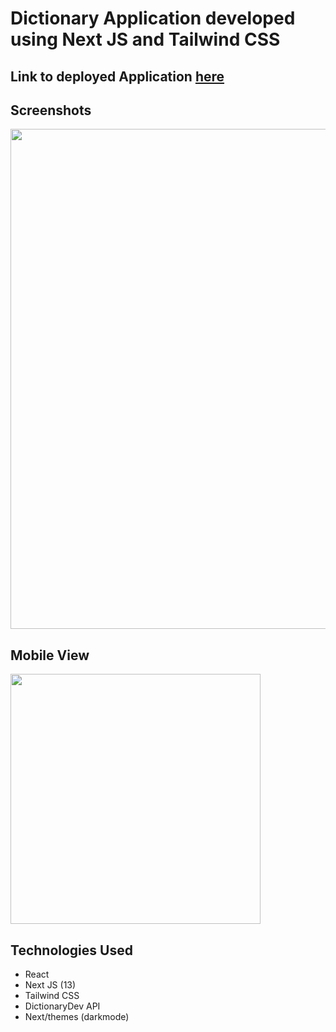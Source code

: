 # Dictionary Application developed using Next JS and Tailwind CSS

## Link to deployed Application [here](https://dictionary-nextjs.herokuapp.com/)


## Screenshots

<img src="https://media.giphy.com/media/yWb9B0eXcp7BT463Pi/giphy.gif" width="800" >

## Mobile View
<img src="https://media.giphy.com/media/yHxg5ushCBX0lgMzJ0/giphy.gif" width="400" >



## Technologies Used

- React
- Next JS (13)
- Tailwind CSS
- DictionaryDev API
- Next/themes (darkmode)